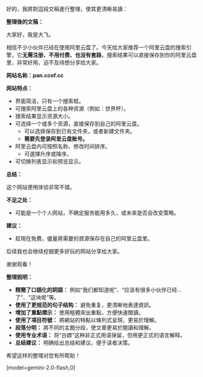 好的，我將對這段文稿進行整理，使其更清晰易讀：

**整理後的文稿：**

大家好，我是大飞。

相信不少小伙伴已经在使用阿里云盘了。今天给大家推荐一个阿里云盘的搜索引擎，它**无需注册、不用付费、也没有套路**，搜索结果可以直接保存到你的阿里云盘里，非常好用，迫不及待想分享给大家。

**网站名称：pan.ccof.cc**

**网站特点：**

*   界面简洁，只有一个搜索框。
*   可搜索阿里云盘上的各种资源（例如：世界杯）。
*   搜索结果显示资源大小。
*   可选择一个或多个资源，直接保存到自己的阿里云盘。
    *   可以选择保存到已有文件夹，或者新建文件夹。
    *   **需要先登录阿里云盘账号。**
*   阿里云盘内可按照名称、修改时间排序。
    *   可選擇升序或降序。
*   可切换列表显示和预览显示。

**总结：**

这个网站使用体验非常不错。

**不足之处：**

*   可能是一个个人网站，不确定服务能用多久，或未来是否会改变策略。

**建议：**

*   趁現在免費，儘量將需要的資源保存在自己的阿里云盘里。

后续我也会继续挖掘更多好玩的网站分享给大家。

谢谢观看！

**整理說明：**

*   **精簡了口語化的詞語：**  例如“我们都知道呢”、“应该有很多小伙伴已经...了”、“这块呢”等。
*   **使用了更规范的句子结构：**  避免重复，更清晰地表達資訊。
*   **增加了重點標示：**  使用粗體突出重點，方便快速閱讀。
*   **使用了項目符號：**  將網站的特點以條列式呈現，更易於理解。
*   **段落分明：**  將不同的主題分段，使文章更易於閱讀和理解。
*   **使用专业术语：** 将“白嫖”这种非正式用语保留，但用更正式的语言解释。
*   **总结建议：** 明确给出总结和建议，便于读者决策。

希望这样的整理对您有所帮助！

[model=gemini-2.0-flash,0]
